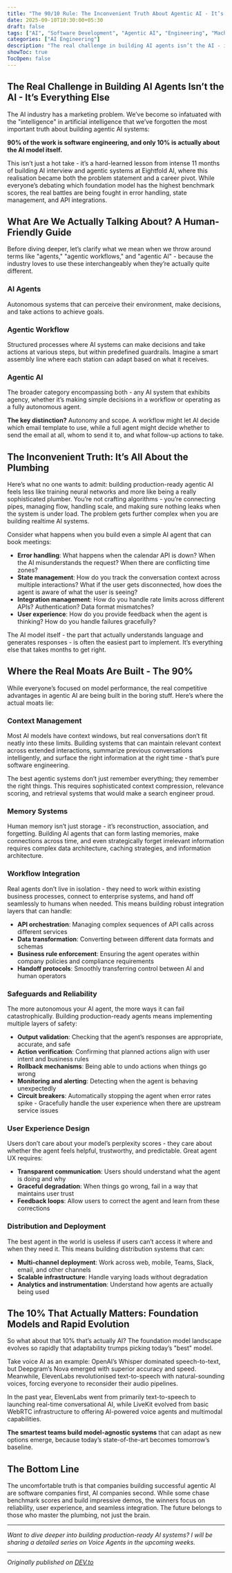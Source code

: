 ```yaml
---
title: "The 90/10 Rule: The Inconvenient Truth About Agentic AI - It’s All Plumbing, No Brain"
date: 2025-09-10T10:30:00+05:30
draft: false
tags: ["AI", "Software Development", "Agentic AI", "Engineering", "Machine Learning"]
categories: ["AI Engineering"]
description: "The real challenge in building AI agents isn’t the AI - it’s everything else. 90% of the work is software engineering, and only 10% is actually about the AI model itself."
showToc: true
TocOpen: false
---
```


## The Real Challenge in Building AI Agents Isn’t the AI - It’s Everything Else

The AI industry has a marketing problem. We’ve become so infatuated with the "intelligence" in artificial intelligence that we’ve forgotten the most important truth about building agentic AI systems: 

**90% of the work is software engineering, and only 10% is actually about the AI model itself.**

This isn’t just a hot take - it’s a hard-learned lesson from intense 11 months of building AI interview and agentic systems at Eightfold AI, where this realisation became both the problem statement and a career pivot. While everyone’s debating which foundation model has the highest benchmark scores, the real battles are being fought in error handling, state management, and API integrations.

## What Are We Actually Talking About? A Human-Friendly Guide

Before diving deeper, let’s clarify what we mean when we throw around terms like "agents," "agentic workflows," and "agentic AI" - because the industry loves to use these interchangeably when they’re actually quite different.

### AI Agents

Autonomous systems that can perceive their environment, make decisions, and take actions to achieve goals.

### Agentic Workflow

Structured processes where AI systems can make decisions and take actions at various steps, but within predefined guardrails. Imagine a smart assembly line where each station can adapt based on what it receives.

### Agentic AI

The broader category encompassing both - any AI system that exhibits agency, whether it’s making simple decisions in a workflow or operating as a fully autonomous agent.

**The key distinction?** Autonomy and scope. A workflow might let AI decide which email template to use, while a full agent might decide whether to send the email at all, whom to send it to, and what follow-up actions to take.

## The Inconvenient Truth: It’s All About the Plumbing

Here’s what no one wants to admit: building production-ready agentic AI feels less like training neural networks and more like being a really sophisticated plumber. You’re not crafting algorithms - you’re connecting pipes, managing flow, handling scale, and making sure nothing leaks when the system is under load. The problem gets further complex when you are building realtime AI systems.

Consider what happens when you build even a simple AI agent that can book meetings:

* **Error handling**: What happens when the calendar API is down? When the AI misunderstands the request? When there are conflicting time zones?
* **State management**: How do you track the conversation context across multiple interactions? What if the user gets disconnected, how does the agent is aware of what the user is seeing?
* **Integration management**: How do you handle rate limits across different APIs? Authentication? Data format mismatches?
* **User experience**: How do you provide feedback when the agent is thinking? How do you handle failures gracefully?

The AI model itself - the part that actually understands language and generates responses - is often the easiest part to implement. It’s everything else that takes months to get right.

## Where the Real Moats Are Built - The 90%

While everyone’s focused on model performance, the real competitive advantages in agentic AI are being built in the boring stuff. Here’s where the actual moats lie:

### Context Management

Most AI models have context windows, but real conversations don’t fit neatly into these limits. Building systems that can maintain relevant context across extended interactions, summarize previous conversations intelligently, and surface the right information at the right time - that’s pure software engineering.

The best agentic systems don’t just remember everything; they remember the right things. This requires sophisticated context compression, relevance scoring, and retrieval systems that would make a search engineer proud.

### Memory Systems

Human memory isn’t just storage - it’s reconstruction, association, and forgetting. Building AI agents that can form lasting memories, make connections across time, and even strategically forget irrelevant information requires complex data architecture, caching strategies, and information architecture.

### Workflow Integration

Real agents don’t live in isolation - they need to work within existing business processes, connect to enterprise systems, and hand off seamlessly to humans when needed. This means building robust integration layers that can handle:

* **API orchestration**: Managing complex sequences of API calls across different services
* **Data transformation**: Converting between different data formats and schemas
* **Business rule enforcement**: Ensuring the agent operates within company policies and compliance requirements
* **Handoff protocols**: Smoothly transferring control between AI and human operators

### Safeguards and Reliability

The more autonomous your AI agent, the more ways it can fail catastrophically. Building production-ready agents means implementing multiple layers of safety:

* **Output validation**: Checking that the agent’s responses are appropriate, accurate, and safe
* **Action verification**: Confirming that planned actions align with user intent and business rules
* **Rollback mechanisms**: Being able to undo actions when things go wrong
* **Monitoring and alerting**: Detecting when the agent is behaving unexpectedly
* **Circuit breakers**: Automatically stopping the agent when error rates spike - Gracefully handle the user experience when there are upstream service issues

### User Experience Design

Users don’t care about your model’s perplexity scores - they care about whether the agent feels helpful, trustworthy, and predictable. Great agent UX requires:

* **Transparent communication**: Users should understand what the agent is doing and why
* **Graceful degradation**: When things go wrong, fail in a way that maintains user trust
* **Feedback loops**: Allow users to correct the agent and learn from these corrections

### Distribution and Deployment

The best agent in the world is useless if users can’t access it where and when they need it. This means building distribution systems that can:

* **Multi-channel deployment**: Work across web, mobile, Teams, Slack, email, and other channels
* **Scalable infrastructure**: Handle varying loads without degradation
* **Analytics and instrumentation**: Understand how agents are actually being used

## The 10% That Actually Matters: Foundation Models and Rapid Evolution

So what about that 10% that’s actually AI? The foundation model landscape evolves so rapidly that adaptability trumps picking today’s "best" model.

Take voice AI as an example: OpenAI’s Whisper dominated speech-to-text, but Deepgram’s Nova emerged with superior accuracy and speed. Meanwhile, ElevenLabs revolutionised text-to-speech with natural-sounding voices, forcing everyone to reconsider their audio pipelines.

In the past year, ElevenLabs went from primarily text-to-speech to launching real-time conversational AI, while LiveKit evolved from basic WebRTC infrastructure to offering AI-powered voice agents and multimodal capabilities.

**The smartest teams build model-agnostic systems** that can adapt as new options emerge, because today’s state-of-the-art becomes tomorrow’s baseline.

## The Bottom Line

The uncomfortable truth is that companies building successful agentic AI are software companies first, AI companies second. While some chase benchmark scores and build impressive demos, the winners focus on reliability, user experience, and seamless integration. The future belongs to those who master the plumbing, not just the brain.

---

*Want to dive deeper into building production-ready AI systems? I will be sharing a detailed series on Voice Agents in the upcoming weeks.*

---

*Originally published on [DEV.to](https://dev.to/thiyagarajt/the-9010-rule-the-inconvenient-truth-about-agentic-ai-its-all-plumbing-no-brain-5ca3)*
